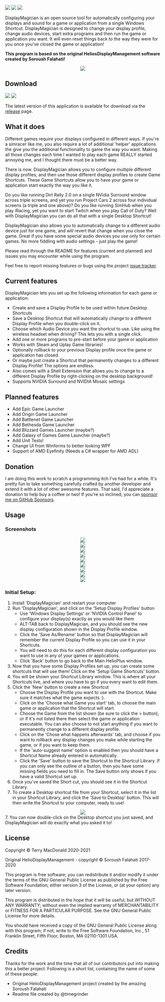 [![](https://img.shields.io/github/license/terrymacdonald/DisplayMagician.svg?style=flat-square)](https://github.com/terrymacdonald/DisplayMagician/blob/main/LICENSE)
[![](https://img.shields.io/github/commit-activity/y/terrymacdonald/DisplayMagician.svg?style=flat-square)](https://github.com/terrymacdonald/DisplayMagician/commits/main)
[![](https://img.shields.io/github/issues/terrymacdonald/DisplayMagician.svg?style=flat-square)](https://github.com/terrymacdonald/DisplayMagician/issues)

DisplayMagician is an open source tool for automatically configuring your displays and sound for a game or application from a single Windows Shortcut. DisplayMagician is designed to change your display profile, change audio devices, start extra programs and then run the game or application you want. It will even reset things back to the way they were for you once you've closed the game or application!

**This program is based on the original HeliosDisplayManagement software created by Soroush Falahati!**

<div style="text-align:center"><img src="../READMEAssets/DisplayMagicianMainScreen.png"/></div>

## Download
[![](https://img.shields.io/github/downloads/terrymacdonald/DisplayMagician/total.svg?style=flat-square)](https://github.com/terrymacdonald/DisplayMagician/releases)
[![](https://img.shields.io/github/tag-date/terrymacdonald/DisplayMagician.svg?label=version&style=flat-square)](https://github.com/terrymacdonald/DisplayMagician/releases)

The latest version of this application is available for download via the [release](https://github.com/terrymacdonald/DisplayMagician/releases) page.

## What it does

Different games require your displays configured in different ways. If you're a simracer like me, you also require a lot of additional 'helper' applications the give you the additional functionality to game the way you want. Making all those changes each time I wanted to play each game REALLY started annoying me, and I thought there must be a better way.

There is now. DisplayMagician allows you to configure multiple different display profiles, and then use those different display profiles to create Game Shortcuts. These Game Shortcuts allow you to have your game or application start exactly the way you like it.

Do you like running Dirt Rally 2.0 on a single NVidia Surround window across triple screens, and yet you run Project Cars 2 across four individual screens (a triple and one above)? Do you like running SimHub when you play iRacing, yet you want to start Twitch when you play Call of Duty? Well with DisplayMagician you can do all that with a single Desktop Shortcut!

DisplayMagician also allows you to automatically change to a different audio device just for one game, and will revert that change when you close the game. Great if you have some special audio devices you use only for certain games. No more fiddling with audio settings - just play the game!

Please read through the README for features (current and planned) and issues you may encounter while using the program. 

Feel free to report missing features or bugs using the project [issue tracker](https://github.com/terrymacdonald/DisplayMagician/issues).

## Current features

DisplayMagician lets you set up the following information for each game or application:
* Create and save a Display Profile to be used within future Desktop Shortcuts
* Save a Desktop Shortcut that will automatically change to a different Display Profile when you double-click on it.
* Choose which Audio Device you want the shortcut to use. Like using the wireless headset when driving? This lets you with a single click.
* Add one or more programs to pre-start before your game or application
* Works with Steam and Uplay Game libraries!
* Optionally rollback to your previous Display profile once the game or application has closed.
* Or maybe just create a Shortcut that permanently changes to a different Display Profile! The options are endless.
* Also comes with a Shell Extension that allows you to change to a different Display Profile by right-clicking on the desktop background!
* Supports NVIDIA Surround and NVIDIA Mosaic settings

## Planned features

* Add Epic Game Launcher
* Add Origin Game Launcher
* Add Battlenet Game Launcher
* Add Bethesda Game Launcher
* Add Blizzard Games Launcher (maybe?)
* Add Galaxy of Games Game Launcher (maybe?)
* Add Unit Tests!
* Change UI from Winforms to better looking WPF
* Support of AMD Eyefinity (Needs a C# wrapper for AMD ADL)

## Donation
I am doing this work to scratch a programming itch I've had for a while. It's pretty fun to take something carefully crafted by another developer and extend it with a lot of other awesome features. That said, I'd appreciate a donation to help buy a coffee or two! If you're so inclined, you can [sponsor me on GitHub Sponsors](https://github.com/sponsors/terrymacdonald). 

## Usage

### Screenshots
<div style="text-align:center"><img src="../READMEAssets/DisplayMagicianMainScreen.png"/></div>
<div style="text-align:center"><img src="../READMEAssets/DisplayMagicianDisplayProfiles.png"/></div>
<div style="text-align:center"><img src="../READMEAssets/DisplayMagicianShortcutLibrary.png"/></div>
<div style="text-align:center"><img src="../READMEAssets/DisplayMagicianConfigureShortcut1.png"/></div>
<div style="text-align:center"><img src="../READMEAssets/DisplayMagicianConfigureShortcut2.png"/></div>
<div style="text-align:center"><img src="../READMEAssets/DisplayMagicianConfigureShortcut3.png"/></div>
<div style="text-align:center"><img src="../READMEAssets/DisplayMagicianConfigureShortcut4.png"/></div>
<div style="text-align:center"><img src="../READMEAssets/DisplayMagicianConfigureShortcut5.png"/></div>
<div style="text-align:center"><img src="../READMEAssets/HeliosPlusShellExtension.png"/></div>

### Initial Setup:

1. Install 'DisplayMagician' and restart your computer
2. Run 'DisplayMagician', and click on the 'Setup Display Profiles' button
    * Use 'Windows Display Settings' or 'NVIDIA Control Panel' to configure your display(s) exactly as you would like them
    * ALT-TAB back to DisplayMagician, and you should see the new display configuration shown in the Display Profile window.
    * Click the 'Save As/Rename' button so that DisplayMagician will remember the current Display Profile so you can use it in your Shortcuts.
    * You will need to do this for each different display configuration you want to use in any of your games or applications.
    * Click 'Back' button to go back to the Main HelioPlus window.
2. Now that you have some Display Profiles set up, you can create some shortcuts that will use them! Click on the 'Setup Game Shortcuts' button.
3. You will be shown your Shortcut Library window. This is where all your Shortcuts live, and where you have to go if you every want to edit them.
4. Click the 'New' button to create a new Shortcut
    * Choose the Display Profile you want to use with the Shortcut. Make sure it matches what the game expects :).
    * Click on the 'Choose what Game you start' tab, to choose the main game or application that the Shortcut will start.
    * Choose the Game from the list shown (be sure to click the > button), or if it's not listed there then select the game or application executable. You can also choose to not start anything if you want to permanently change to a different display profile. 
    * Click on the 'Chose what happens afterwards' tab, and choose if you want to rollback any display changes you make while starting the game, or if you want to keep them.
    * If the 'auto-suggest name' option is enabled then you should have a Shortcut Name already entered in automatically. 
    * Click the 'Save' button to save the Shortcut to the Shortcut Library. If you can only see the outline of a button, then you have some missing fields you need to fill in. The Save button only shows if you have a valid Shortcut set up.
5. Once you've saved the Short cut, you should see it in the Shortcut Library.
6. To create a Desktop shortcut file from your Shortcut, select it in the list in your Shortcut Library, and click the 'Save to Desktop' button. This will then write the Shortcut to your computer, ready to use!
<div style="text-align:center"><img src="../READMEAssets/DisplayMagicianShortcutOnDesktop.png"/></div>
7. You can now double-click on the Desktop shortcut you just saved, and DisplayMagician will do exactly what you asked it to!


## License

Copyright © Terry MacDonald 2020-2021

Original HelioDisplayManagement - copyright © Soroush Falahati 2017-2020

This program is free software; you can redistribute it and/or modify
it under the terms of the GNU General Public License as published by
the Free Software Foundation; either version 3 of the License, or
(at your option) any later version.

This program is distributed in the hope that it will be useful,
but WITHOUT ANY WARRANTY; without even the implied warranty of
MERCHANTABILITY or FITNESS FOR A PARTICULAR PURPOSE.  See the
GNU General Public License for more details.

You should have received a copy of the GNU General Public License along
with this program; if not, write to the Free Software Foundation, Inc.,
51 Franklin Street, Fifth Floor, Boston, MA 02110-1301 USA.


## Credits
Thanks for the work and the time that all of our contributors put into making this a better project. Following is a short list, containing the name of some of these people:

* Original HelioDisplayManagement project created by the amazing Soroush Falahati 
* Readme file created by @timegrinder

